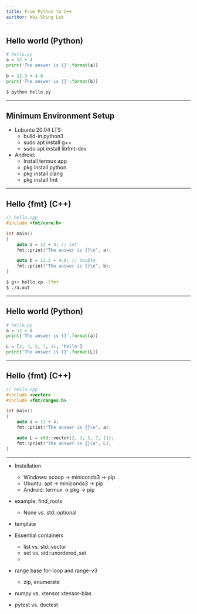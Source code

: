 ```yaml
---
title: From Python to C++
aurthor: Wai-Shing Luk
...
```


## Hello world (Python)

```python
# hello.py
a = 12 + 4
print('The answer is {}'.format(a))

b = 12.3 + 4.8
print('The answer is {}'.format(b))
```

```bash
$ python hello.py
```

---

## Minimum Environment Setup

  - Lubuntu 20.04 LTS:
    - build-in python3
    - sudo apt install g++
    - sudo apt install libfmt-dev
  - Android:
    - Install termux app
    - pkg install python
    - pkg install clang
    - pkg install fmt

---


## Hello {fmt} (C++)

```cpp
// hello.cpp
#include <fmt/core.h>

int main()
{
    auto a = 12 + 4; // int
    fmt::print("The answer is {}\n", a);

    auto b = 12.3 + 4.8; // double
    fmt::print("The answer is {}\n", b);
}
```

```bash
$ g++ hello.cp -lfmt
$ ./a.out
```

---

## Hello world (Python)

```python
# hello.py
a = 12 + 4
print('The answer is {}'.format(a))

L = [2, 3, 5, 7, 11, 'hello']
print('The answer is {}'.format(L))
```

---

## Hello {fmt} (C++)

```cpp
// hello.cpp
#include <vector>
#include <fmt/ranges.h>

int main()
{
    auto a = 12 + 4;
    fmt::print("The answer is {}\n", a);

    auto L = std::vector{2, 3, 5, 7, 11};
    fmt::print("The answer is {}\n", L);
}
```

---

- Installation
  - Windows: scoop -> miniconda3 -> pip
  - Ubuntu: apt -> miniconda3 -> pip
  - Android: termux -> pkg -> pip

- example: find_roots
  - None vs. std::optional
- template 
- Essential containers
  - list vs. std::vector
  - set vs. std::unordered_set
  -
- range base for-loop and range-v3
  - zip, enumerate
- numpy vs. xtensor xtensor-blas 
- pytest vs. doctest

